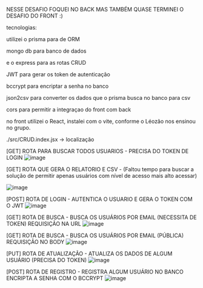 NESSE DESAFIO FOQUEI NO BACK MAS TAMBÉM QUASE TERMINEI O DESAFIO DO FRONT :)

tecnologias:

utilizei o prisma para de ORM 

mongo db para banco de dados

e o express para as rotas CRUD  

JWT para gerar os token de autenticação

bccrypt para encriptar a senha no banco

json2csv para converter os dados que o prisma busca no banco para csv

cors para permitir a integraçao do front com back

no front utilizei o React, instalei com o vite, conforme o Léozão nos ensinou no grupo.

./src/CRUD.index.jsx -> localização

[GET]
ROTA PARA BUSCAR TODOS USUARIOS - PRECISA DO TOKEN DE LOGIN 
![image](https://github.com/user-attachments/assets/8843e020-54ad-4f3b-9e15-6066a21fc9b1)

[GET]
ROTA QUE GERA O RELATORIO E CSV - (Faltou tempo para buscar a solução de permitir apenas usuários com nível de acesso mais alto acessar)

![image](https://github.com/user-attachments/assets/03f2b552-fe80-4c88-bccd-1d2d6b281eef)

[POST]
ROTA DE LOGIN - AUTENTICA O USUARIO E GERA O TOKEN COM O JWT
![image](https://github.com/user-attachments/assets/005ad214-b355-4f7e-b493-95f892517eb4)

[GET] 
ROTA DE BUSCA - BUSCA OS USUÁRIOS POR EMAIL (NECESSITA DE TOKEN) REQUISIÇÃO NA URL
![image](https://github.com/user-attachments/assets/a6b6d595-463e-4650-85cc-2c2e15cf7182)

[GET] 
ROTA DE BUSCA - BUSCA OS USUÁRIOS POR EMAIL (PÚBLICA) REQUISIÇÃO NO BODY
![image](https://github.com/user-attachments/assets/fc6fbfb9-9e1c-424c-a7af-7a2e44c6a329)

[PUT]
ROTA DE ATUALIZAÇÃO - ATUALIZA OS DADOS DE ALGUM USUÁRIO (PRECISA DO TOKEN)
![image](https://github.com/user-attachments/assets/d2beff26-7816-498a-80e7-aecf3da92b00)

[POST]
ROTA DE REGISTRO - REGISTRA ALGUM USUÁRIO NO BANCO ENCRIPTA A SENHA COM O BCCRYPT
![image](https://github.com/user-attachments/assets/fde5a3c4-8edd-4322-9fb9-d38fc7298908)


